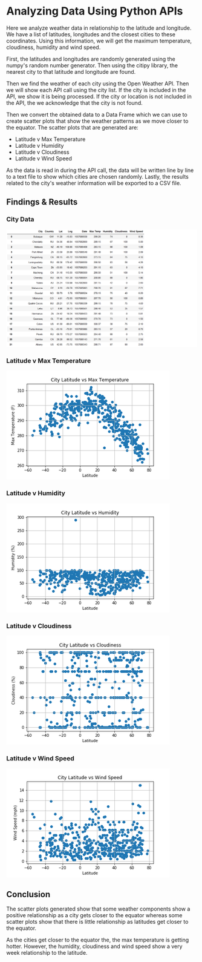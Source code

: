 # Analyzing Data Using Python APIs

Here we analyze weather data in relationship to the latitude and longitude. We have a list of latitudes, longitudes and the closest cities to these coordinates. Using this information, we will get the maximum temperature, cloudiness, humidity and wind speed.

First, the latitudes and longitudes are randomly generated using the numpy's random number generator. Then using the citipy library, the nearest city to that latitude and longitude are found.

Then we find the weather of each city using the Open Weather API. Then we will show each API call using the city list. If the city is included in the API, we show it is being processed. If the city or location is not included in the API, the we acknowledge that the city is not found.

Then we convert the obtained data to a Data Frame which we can use to create scatter plots that show the weather patterns as we move closer to the equator. The scatter plots that are generated are:
* Latitude v Max Temperature
* Latitude v Humidity
* Latitude v Cloudiness
* Latitude v Wind Speed

As the data is read in during the API call, the data will be written line by line to a text file to show which cities are chosen randomly. Lastly, the results related to the city's weather information will be exported to a CSV file.

## Findings & Results

### City Data
![City_Data_Frame](Images/City_Data_Frame.png)

### Latitude v Max Temperature
![Latitude_V_Max_Temperature](Images/Latitude_Max_Temperature_Relationship.png)

### Latitude v Humidity
![Latitude_Fares_V_Humidity](Images/Latitude_Humidity_Relationship.png)

### Latitude v Cloudiness
![Latitude_Fares_V_Cloudiness](Images/Latitude_Cloudiness_Relationship.png)

### Latitude v Wind Speed
![Latitude_Fares_V_Wind_Speed](Images/Latitude_Wind_Speed_Relationship.png)

## Conclusion
The scatter plots generated show that some weather components show a positive relationship as a city gets closer to the equator whereas some scatter plots show that there is little relationship as latitudes get closer to the equator.

As the cities get closer to the equator the, the max temperature is getting hotter. However, the humidity, cloudiness and wind speed show a very week relationship to the latitude.